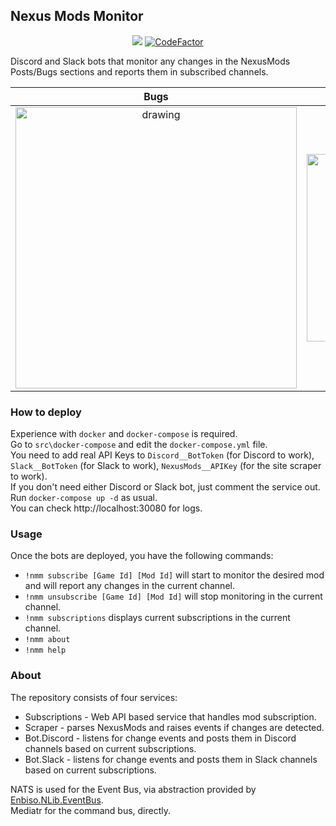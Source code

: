 ## Nexus Mods Monitor  

<p align="center">
   <a href="https://github.com/Aragas/NexusMods.Monitor" alt="Lines Of Code">
   <img src="https://tokei.rs/b1/github/Aragas/NexusMods.Monitor?category=code" /></a>
   <a href="https://www.codefactor.io/repository/github/aragas/nexusmods.monitor"><img src="https://www.codefactor.io/repository/github/aragas/nexusmods.monitor/badge" alt="CodeFactor" /></a>
</p>

Discord and Slack bots that monitor any changes in the NexusMods Posts/Bugs sections and reports them in subscribed channels.

Bugs | Posts
:-:|:-:
<img src="https://media.discordapp.net/attachments/751093375943573511/754076219838038046/unknown.png" alt="drawing" width="450"/> | <img src="https://media.discordapp.net/attachments/751093375943573511/754077086649548830/unknown.png" alt="drawing" width="300"/>


### How to deploy
Experience with ``docker`` and ``docker-compose`` is required.  
Go to ``src\docker-compose`` and edit the ``docker-compose.yml`` file.  
You need to add real API Keys to ``Discord__BotToken`` (for Discord to work), ``Slack__BotToken`` (for Slack to work), ``NexusMods__APIKey`` (for the site scraper to work).  
If you don't need either Discord or Slack bot, just comment the service out.  
Run ``docker-compose up -d`` as usual.  
You can check http://localhost:30080 for logs.  

### Usage
Once the bots are deployed, you have the following commands:
* ``!nmm subscribe [Game Id] [Mod Id]`` will start to monitor the desired mod and will report any changes in the current channel.
* ``!nmm unsubscribe [Game Id] [Mod Id]`` will stop monitoring in the current channel.
* ``!nmm subscriptions`` displays current subscriptions in the current channel.
* ``!nmm about``
* ``!nmm help``

### About
The repository consists of four services:
* Subscriptions - Web API based service that handles mod subscription.
* Scraper - parses NexusMods and raises events if changes are detected.
* Bot.Discord - listens for change events and posts them in Discord channels based on current subscriptions.
* Bot.Slack - listens for change events and posts them in Slack channels based on current subscriptions.

NATS is used for the Event Bus, via abstraction provided by [Enbiso.NLib.EventBus](https://github.com/enbiso/Enbiso.NLib/tree/master/Enbiso.NLib.EventBus).  
Mediatr for the command bus, directly.  
